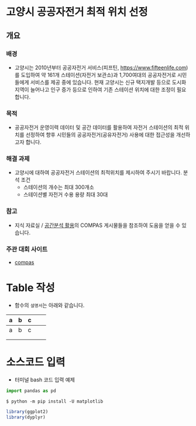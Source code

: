 # 고양시 공공자전거 최적 위치 선정

## 개요

### 배경
- 고양시는 2010년부터 공공자전거 서비스(피프틴, https://www.fifteenlife.com)를 도입하여
약 161개 스테이션(자전거 보관소)과 1,700여대의 공공자전거로 시민들에게 서비스를 제공 중에 있습니다.
현재 고양시는 신규 택지개발 등으로 도시화 지역이 늘어나고
인구 증가 등으로 인하여 기존 스테이션 위치에 대한 조정이 필요합니다.

### 목적
- 공공자전거 운영이력 데이터 및 공간 데이터를 활용하여 자전거 스테이션의 최적 위치를 선정하여
향후 시민들의 공공자전거(공유자전거) 사용에 대한 접근성을 개선하고자 합니다.
 
### 해결 과제
- 고양시에 대하여 공공자전거 스테이션의 최적위치를 제시하여 주시기 바랍니다.
분석 조건
    + 스테이션의 개수는 최대 300개소
    + 스테이션별 자전거 수용 용량 최대 30대

### 참고
- 지식 자료실 / [공간분석 활용](https://compas.lh.or.kr/gis)의 COMPAS 게시물들을 참조하여 도움을 얻을 수 있습니다.

### 주관 대회 사이트
- [compas](https://compas.lh.or.kr/)

# Table 작성
- 함수의 `설명서`는 아래와 같습니다.

| a | b | c |   |   |
|---|---|---|---|---|
| a | b | c |   |   |
|   |   |   |   |   |
|   |   |   |   |   |

# 소스코드 입력
- 터미널 bash 코드 입력 예제

```python
import pandas as pd
```

```shell script
$ python -m pip install -U matplotlib
```

```r
library(ggplot2)
library(dyplyr)
```


